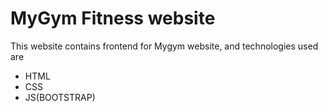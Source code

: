 # MyGym Fitness website
This website contains frontend for Mygym website, and technologies used are 
* HTML    
* CSS
* JS(BOOTSTRAP)

